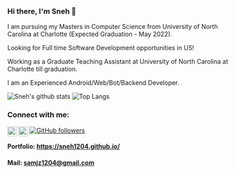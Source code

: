 ### Hi there, I'm Sneh 👋

I am pursuing my Masters in Computer Science from University of North Carolina at Charlotte (Expected Graduation - May 2022).

Looking for Full time Software Development opportunities in US!

Working as a Graduate Teaching Assistant at University of North Carolina at Charlotte till graduation.

I am an Experienced Android/Web/Bot/Backend Developer.

![Sneh's github stats](https://github-readme-stats-lake-ten.vercel.app/api?username=sneh1204&theme=dark&show_icons=true&title_color=fff&text_color=fff&count_private=true&include_all_commits=true)
![Top Langs](https://github-readme-stats-lake-ten.vercel.app/api/top-langs/?username=sneh1204&theme=dark&show_icons=true&title_color=fff&text_color=fff&count_private=true&include_all_commits=true&langs_count=3)

### Connect with me:

[<img align="left" alt="Sneh | LinkedIn" width="22px" src="https://cdn.jsdelivr.net/npm/simple-icons@v3/icons/linkedin.svg" />][linkedin]
[<img align="left" alt="Sneh | LeetCode" width="22px" src="https://cdn.jsdelivr.net/npm/simple-icons@v3/icons/leetcode.svg" />][leetcode]
[![GitHub followers](https://img.shields.io/github/followers/sneh1204.svg?style=social&label=Follow&maxAge=2592000)](https://github.com/sneh1204?tab=followers)

[linkedin]: https://www.linkedin.com/in/sneh1204/

[leetcode]: https://leetcode.com/sneh1204/

#### Portfolio: https://sneh1204.github.io/

#### Mail: samjz1204@gmail.com
